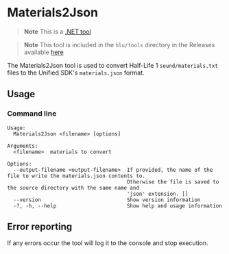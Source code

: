 # Materials2Json

> **Note**
> This is a [.NET tool](../dotnet-tools.md)

> **Note**
> This tool is included in the `hlu/tools` directory in the Releases available [here](../README.md#developer-resources)

The Materials2Json tool is used to convert Half-Life 1 `sound/materials.txt` files to the Unified SDK's `materials.json` format.

## Usage

### Command line

```
Usage:
  Materials2Json <filename> [options]

Arguments:
  <filename>  materials to convert

Options:
  --output-filename <output-filename>  If provided, the name of the file to write the materials.json contents to.
                                       Otherwise the file is saved to the source directory with the same name and
                                       'json' extension. []
  --version                            Show version information
  -?, -h, --help                       Show help and usage information
```

## Error reporting

If any errors occur the tool will log it to the console and stop execution.

